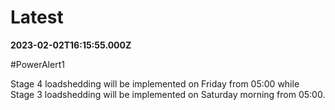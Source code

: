 # Latest

**2023-02-02T16:15:55.000Z**

\#PowerAlert1

Stage 4 loadshedding will be implemented on Friday from 05:00 while Stage 3 loadshedding will be implemented on Saturday morning from 05:00.
